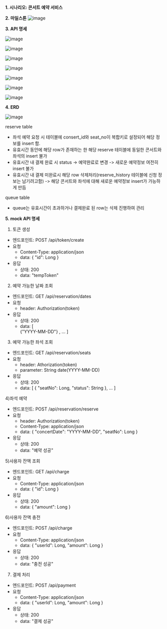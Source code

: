 **1. 시나리오: 콘서트 예약 서비스**
   
**2. 마일스톤**
![image](https://github.com/kkyuny/concert/assets/88278485/c7800d75-ac99-4c97-a68a-b2c4c88ab0fb)

**3. API 명세**

![image](https://github.com/kkyuny/concert/assets/88278485/65d1ca78-2693-4db8-921d-7aae93d5b0a4)

![image](https://github.com/kkyuny/concert/assets/88278485/b4a428e3-d434-47f0-ad37-258a8f08f70e)

![image](https://github.com/kkyuny/concert/assets/88278485/a397db1a-80c5-40c1-ac5c-ad46c4d7fc23)

![image](https://github.com/kkyuny/concert/assets/88278485/46b68a9b-04af-49d3-95ea-001ee1c707ee)

![image](https://github.com/kkyuny/concert/assets/88278485/5ff19b7f-cd07-4223-8962-488ae3ce3fc1)

![image](https://github.com/kkyuny/concert/assets/88278485/3021bdb0-b6eb-408c-b3ff-713cae3ecf27)

![image](https://github.com/kkyuny/concert/assets/88278485/629b09e5-81c5-41e3-a1ed-3304e0809f4f)

**4. ERD**

![image](https://github.com/kkyuny/concert/assets/88278485/31fa317d-75bf-4268-83ac-b9819afad196)

 
 reserve table
- 좌석 예약 요청 시 테이블에 consert_id와 seat_no이 복합키로 설정되어 해당 정보를 insert 함.
- 유효시간 동안에 해당 row가 존재하는 한 해당 reserve 테이블에 동일한 콘서트와 좌석의 insert 불가
- 유효시간 내 결제 완료 시 status -> 예약완료로 변경 -> 새로운 예약정보 여전히 insert 불가
- 유효시간 내 결제 미완료시 해당 row 삭제처리(reserve_history 테이블에 신청 정보는 남기려고함) -> 해당 콘서트와 좌석에 대해 새로운 예약정보 insert가 가능하게 만듬

 queue table
- queue는 유효시간이 초과하거나 결제완료 된 row는 삭제 진행하여 관리

**5. mock API 명세**
 1) 토큰 생성
- 엔드포인트: POST /api/token/create
- 요청
   - Content-Type: application/json
   - data:
      {
        "id": Long
      }
- 응답
   - 상태: 200
   - data: "tempToken"

 2) 예약 가능한 날짜 조회
- 엔드포인트: GET /api/reservation/dates
- 요청
   - header: Authorization(token)
- 응답
   - 상태: 200
   - data:
     [        
        {"YYYY-MM-DD"}
        , ...
     ]

 3) 예약 가능한 좌석 조회
- 엔드포인트: GET /api/reservation/seats
- 요청
   - header: Athorization(token)
   - parameter: String date(YYYY-MM-DD)
- 응답
  - 상태: 200
  - data:
   [ {
       "seatNo": Long,
       "status": String
     },
     ...
   ]

 4)좌석 예약
- 엔드포인트: POST /api/reservation/reserve
- 요청
   - header: Authorization(token)
   - Content-Type: application/json
   - data:
   {
     "concertDate": "YYYY-MM-DD",
     "seatNo": Long
   }
- 응답
   - 상태: 200
   - data: "예약 성공"

 5)사용자 잔액 조회
- 엔드포인트: GET /api/charge
- 요청
   - Content-Type: application/json
   - data:
   {
     "id": Long
   }
- 응답
   - 상태: 200
   - data:
   {
     "amount": Long
   }

6)사용자 잔액 충전
- 엔드포인트: POST /api/charge
- 요청
   - Content-Type: application/json
   - data:
   {
     "userId": Long,
     "amount": Long
   }
- 응답
   - 상태: 200
   - data: "충전 성공"

7) 결제 처리
- 엔드포인트: POST /api/payment
- 요청 
   - Content-Type: application/json
   - data:
   {
     "userId": Long,
     "amount": Long
   }
- 응답
   - 상태: 200
   - data: "결제 성공"
